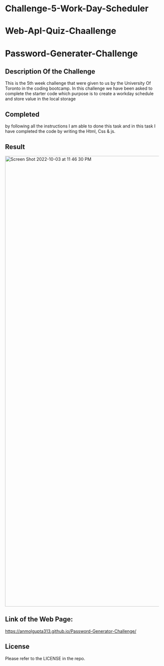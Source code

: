 # Challenge-5-Work-Day-Scheduler

# Web-ApI-Quiz-Chaallenge

# Password-Generater-Challenge

## Description Of the Challenge

This is the 5th week challenge that were given to us by the University Of Toronto in the coding bootcamp.
In this challenge we have been asked to complete the starter code which purpose is to create a workday schedule and store value in the local storage 

## Completed
by following all the instructions I am able to done this task and in this task I have completed the code by writing the Html, Css & js.

## Result

<img width="1470" alt="Screen Shot 2022-10-03 at 11 46 30 PM" src="https://user-images.githubusercontent.com/111723339/193730283-8f828638-97c1-4760-abca-68ec83dad261.png">




## Link of the Web Page: 
https://anmolgupta313.github.io/Password-Generator-Challenge/

## License

Please refer to the LICENSE in the repo.
